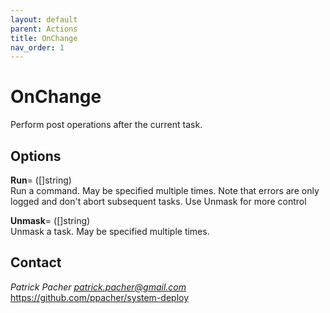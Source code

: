 ```yaml
---
layout: default
parent: Actions
title: OnChange
nav_order: 1
---
```

# OnChange

Perform post operations after the current task.

## Options

   **Run**= ([]string)  
      Run a command. May be specified multiple times. Note that errors are only
      logged and don't abort subsequent tasks. Use Unmask for more control

   **Unmask**= ([]string)  
      Unmask a task. May be specified multiple times.


## Contact

*Patrick Pacher <patrick.pacher@gmail.com>*  
https://github.com/ppacher/system-deploy  
